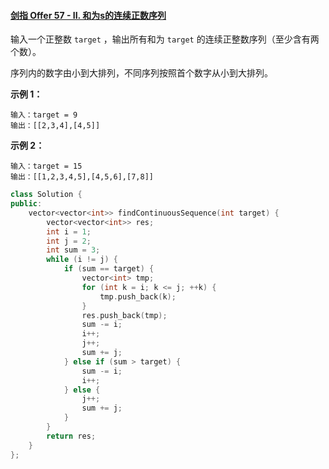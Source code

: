 #### [剑指 Offer 57 - II. 和为s的连续正数序列](https://leetcode.cn/problems/he-wei-sde-lian-xu-zheng-shu-xu-lie-lcof/)

输入一个正整数 `target` ，输出所有和为 `target` 的连续正整数序列（至少含有两个数）。

序列内的数字由小到大排列，不同序列按照首个数字从小到大排列。

 

**示例 1：**

```
输入：target = 9
输出：[[2,3,4],[4,5]]
```

**示例 2：**

```
输入：target = 15
输出：[[1,2,3,4,5],[4,5,6],[7,8]]
```

 ```C++
 class Solution {
 public:
     vector<vector<int>> findContinuousSequence(int target) {
         vector<vector<int>> res;
         int i = 1;
         int j = 2;
         int sum = 3;
         while (i != j) {
             if (sum == target) {
                 vector<int> tmp;
                 for (int k = i; k <= j; ++k) {
                     tmp.push_back(k);
                 }
                 res.push_back(tmp);
                 sum -= i;
                 i++;
                 j++;
                 sum += j;
             } else if (sum > target) {
                 sum -= i;
                 i++;
             } else {
                 j++;
                 sum += j;
             }
         }
         return res;
     }
 };
 ```

